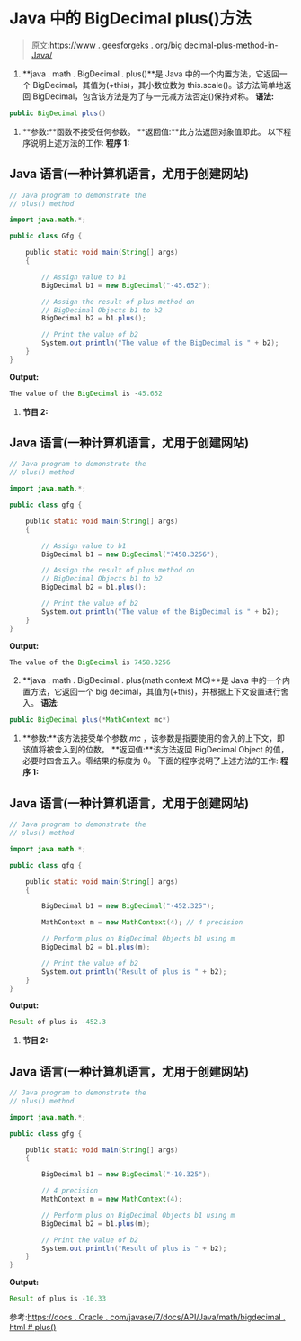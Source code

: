 # Java 中的 BigDecimal plus()方法

> 原文:[https://www . geesforgeks . org/big decimal-plus-method-in-Java/](https://www.geeksforgeeks.org/bigdecimal-plus-method-in-java/)

1.  **java . math . BigDecimal . plus()**是 Java 中的一个内置方法，它返回一个 BigDecimal，其值为(+this)，其小数位数为 this.scale()。该方法简单地返回 BigDecimal，包含该方法是为了与一元减方法否定()保持对称。
    **语法:**

```java
public BigDecimal plus()
```

1.  **参数:**函数不接受任何参数。
    **返回值:**此方法返回对象值即此。
    以下程序说明上述方法的工作:
    **程序 1:**

## Java 语言(一种计算机语言，尤用于创建网站)

```java
// Java program to demonstrate the
// plus() method

import java.math.*;

public class Gfg {

    public static void main(String[] args)
    {

        // Assign value to b1
        BigDecimal b1 = new BigDecimal("-45.652");

        // Assign the result of plus method on
        // BigDecimal Objects b1 to b2
        BigDecimal b2 = b1.plus();

        // Print the value of b2
        System.out.println("The value of the BigDecimal is " + b2);
    }
}
```

**Output:** 

```java
The value of the BigDecimal is -45.652
```

1.  **节目 2:**

## Java 语言(一种计算机语言，尤用于创建网站)

```java
// Java program to demonstrate the
// plus() method

import java.math.*;

public class gfg {

    public static void main(String[] args)
    {

        // Assign value to b1
        BigDecimal b1 = new BigDecimal("7458.3256");

        // Assign the result of plus method on
        // BigDecimal Objects b1 to b2
        BigDecimal b2 = b1.plus();

        // Print the value of b2
        System.out.println("The value of the BigDecimal is " + b2);
    }
}
```

**Output:** 

```java
The value of the BigDecimal is 7458.3256
```

2.  **java . math . BigDecimal . plus(math context MC)**是 Java 中的一个内置方法，它返回一个 big decimal，其值为(+this)，并根据上下文设置进行舍入。
    **语法:**

```java
public BigDecimal plus(*MathContext mc*)
```

1.  **参数:**该方法接受单个参数 *mc* ，该参数是指要使用的舍入的上下文，即该值将被舍入到的位数。
    **返回值:**该方法返回 BigDecimal Object 的值，必要时四舍五入。零结果的标度为 0。
    下面的程序说明了上述方法的工作:
    **程序 1:**

## Java 语言(一种计算机语言，尤用于创建网站)

```java
// Java program to demonstrate the
// plus() method

import java.math.*;

public class gfg {

    public static void main(String[] args)
    {

        BigDecimal b1 = new BigDecimal("-452.325");

        MathContext m = new MathContext(4); // 4 precision

        // Perform plus on BigDecimal Objects b1 using m
        BigDecimal b2 = b1.plus(m);

        // Print the value of b2
        System.out.println("Result of plus is " + b2);
    }
}
```

**Output:** 

```java
Result of plus is -452.3
```

1.  **节目 2:**

## Java 语言(一种计算机语言，尤用于创建网站)

```java
// Java program to demonstrate the
// plus() method

import java.math.*;

public class gfg {

    public static void main(String[] args)
    {

        BigDecimal b1 = new BigDecimal("-10.325");

        // 4 precision
        MathContext m = new MathContext(4);

        // Perform plus on BigDecimal Objects b1 using m
        BigDecimal b2 = b1.plus(m);

        // Print the value of b2
        System.out.println("Result of plus is " + b2);
    }
}
```

**Output:** 

```java
Result of plus is -10.33
```

参考:[https://docs . Oracle . com/javase/7/docs/API/Java/math/bigdecimal . html # plus()](https://docs.oracle.com/javase/7/docs/api/java/math/BigDecimal.html#plus())